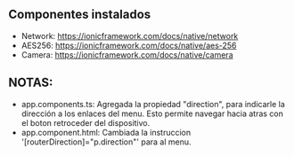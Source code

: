 ## Componentes instalados
* Network: https://ionicframework.com/docs/native/network
* AES256: https://ionicframework.com/docs/native/aes-256
* Camera: https://ionicframework.com/docs/native/camera


## NOTAS:
* app.components.ts: Agregada la propiedad "direction", para indicarle la dirección a los enlaces del menu. Esto permite navegar hacia atras con el 
boton retroceder del dispositivo.
* app.component.html: Cambiada la instruccion '[routerDirection]="p.direction"' para al menu.